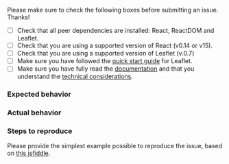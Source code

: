 Please make sure to check the following boxes before submitting an issue. Thanks!

- [ ] Check that all peer dependencies are installed: React, ReactDOM and Leaflet.
- [ ] Check that you are using a supported version of React (v0.14 or v15).
- [ ] Check that you are using a supported version of Leaflet (v.0.7)
- [ ] Make sure you have followed the [quick start guide](http://leafletjs.com/examples/quick-start.html) for Leaflet.
- [ ] Make sure you have fully read the [documentation](https://github.com/PaulLeCam/react-leaflet/blob/master/README.md) and that you understand the [technical considerations](https://github.com/PaulLeCam/react-leaflet/blob/master/README.md#technical-considerations).

### Expected behavior

### Actual behavior

### Steps to reproduce

Please provide the simplest example possible to reproduce the issue, based on [this jsfiddle](https://jsfiddle.net/paul_lecam/q2v7t59h/).
